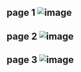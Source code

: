 page 1
![image](https://github.com/su-sumico/edsj/assets/161304268/296ff4d2-ff34-44cf-a910-2ca15508a141)
---
page 2
![image](https://github.com/su-sumico/edsj/assets/161304268/1fdd87c0-0226-4a1a-ae07-f42c5b7bda51)
---
page 3
![image](https://github.com/su-sumico/edsj/assets/161304268/a34a343e-2298-4049-af40-f750ee663c1f)
---
